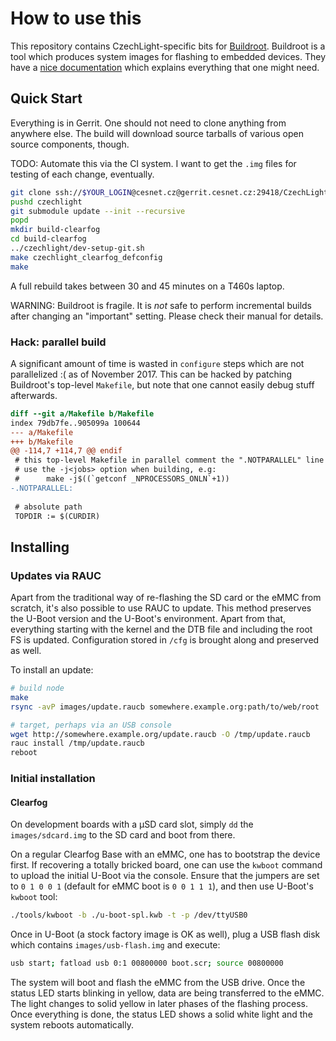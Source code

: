 # How to use this

This repository contains CzechLight-specific bits for [Buildroot](https://buildroot.org/).
Buildroot is a tool which produces system images for flashing to embedded devices.
They have a [nice documentation](http://nightly.buildroot.org/manual.html) which explains everything that one might need.

## Quick Start

Everything is in Gerrit.
One should not need to clone anything from anywhere else.
The build will download source tarballs of various open source components, though.

TODO: Automate this via the CI system.
I want to get the `.img` files for testing of each change, eventually.

```sh
git clone ssh://$YOUR_LOGIN@cesnet.cz@gerrit.cesnet.cz:29418/CzechLight/br2-external czechlight
pushd czechlight
git submodule update --init --recursive
popd
mkdir build-clearfog
cd build-clearfog
../czechlight/dev-setup-git.sh
make czechlight_clearfog_defconfig
make
```

A full rebuild takes between 30 and 45 minutes on a T460s laptop.

WARNING: Buildroot is fragile.
It is *not* safe to perform incremental builds after changing an "important" setting.
Please check their manual for details.

### Hack: parallel build

A significant amount of time is wasted in `configure` steps which are not parallelized :( as of November 2017.
This can be hacked by patching Buildroot's top-level `Makefile`, but note that one cannot easily debug stuff afterwards.

```diff
diff --git a/Makefile b/Makefile
index 79db7fe..905099a 100644
--- a/Makefile
+++ b/Makefile
@@ -114,7 +114,7 @@ endif
 # this top-level Makefile in parallel comment the ".NOTPARALLEL" line and
 # use the -j<jobs> option when building, e.g:
 #      make -j$((`getconf _NPROCESSORS_ONLN`+1))
-.NOTPARALLEL:
 
 # absolute path
 TOPDIR := $(CURDIR)
```

## Installing

### Updates via RAUC

Apart from the traditional way of re-flashing the SD card or the eMMC from scratch, it's also possible to use RAUC to update.
This method preserves the U-Boot version and the U-Boot's environment.
Apart from that, everything starting with the kernel and the DTB file and including the root FS is updated.
Configuration stored in `/cfg` is brought along and preserved as well.

To install an update:

```sh
# build node
make
rsync -avP images/update.raucb somewhere.example.org:path/to/web/root

# target, perhaps via an USB console
wget http://somewhere.example.org/update.raucb -O /tmp/update.raucb
rauc install /tmp/update.raucb
reboot
```

### Initial installation

#### Clearfog

On development boards with a µSD card slot, simply `dd` the `images/sdcard.img` to the SD card and boot from there.

On a regular Clearfog Base with an eMMC, one has to bootstrap the device first.
If recovering a totally bricked board, one can use the `kwboot` command to upload the initial U-Boot via the console.
Ensure that the jumpers are set to `0 1 0 0 1` (default for eMMC boot is `0 0 1 1 1`), and then use U-Boot's `kwboot` tool:

```sh
./tools/kwboot -b ./u-boot-spl.kwb -t -p /dev/ttyUSB0
```
Once in U-Boot (a stock factory image is OK as well), plug a USB flash disk which contains `images/usb-flash.img` and execute:

```sh
usb start; fatload usb 0:1 00800000 boot.scr; source 00800000
```
The system will boot and flash the eMMC from the USB drive.
Once the status LED starts blinking in yellow, data are being transferred to the eMMC.
The light changes to solid yellow in later phases of the flashing process.
Once everything is done, the status LED shows a solid white light and the system reboots automatically.
